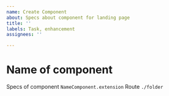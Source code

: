 ```yaml
---
name: Create Component
about: Specs about component for landing page
title: ''
labels: Task, enhancement
assignees: ''

---
```


# Name of component
Specs of component
`NameComponent.extension`
Route
`./folder`

